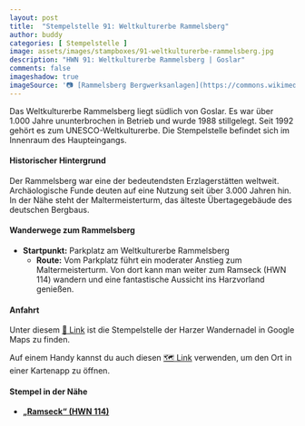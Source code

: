 ```yaml
---
layout: post
title:  "Stempelstelle 91: Weltkulturerbe Rammelsberg"
author: buddy
categories: [ Stempelstelle ]
image: assets/images/stampboxes/91-weltkulturerbe-rammelsberg.jpg
description: "HWN 91: Weltkulturerbe Rammelsberg | Goslar"
comments: false
imageshadow: true
imageSource: '📷 [Rammelsberg Bergwerksanlagen](https://commons.wikimedia.org/wiki/File:Rammelsberg_Bergwerksanlagen.jpg) von <a href="//commons.wikimedia.org/wiki/User:AxelHH" title="User:AxelHH">Axel Hindemith</a> unter Lizenz [CC BY 3.0](https://creativecommons.org/licenses/by/3.0)'
---
```


Das Weltkulturerbe Rammelsberg liegt südlich von Goslar. Es war über 1.000 Jahre ununterbrochen in Betrieb und wurde 1988 stillgelegt. Seit 1992 gehört es zum UNESCO-Weltkulturerbe. Die Stempelstelle befindet sich im Innenraum des Haupteingangs.

#### Historischer Hintergrund

Der Rammelsberg war eine der bedeutendsten Erzlagerstätten weltweit. Archäologische Funde deuten auf eine Nutzung seit über 3.000 Jahren hin. In der Nähe steht der Maltermeisterturm, das älteste Übertagegebäude des deutschen Bergbaus.

#### Wanderwege zum Rammelsberg

- **Startpunkt:** Parkplatz am Weltkulturerbe Rammelsberg
  - **Route:** Vom Parkplatz führt ein moderater Anstieg zum Maltermeisterturm. Von dort kann man weiter zum Ramseck (HWN 114) wandern und eine fantastische Aussicht ins Harzvorland genießen.

#### Anfahrt

Unter diesem [📍 Link](https://www.google.com/maps/dir/?api=1&origin=&destination=51.89008%2C%2010.41905) ist die Stempelstelle der Harzer Wandernadel in Google Maps zu finden.

<div class="android-only">
  Auf einem Handy kannst du auch diesen 
  <a href="geo:51.89008,10.41905">🗺️ Link</a> 
  verwenden, um den Ort in einer Kartenapp zu öffnen.
  <p></p>
</div>

#### Stempel in der Nähe

- [**„Ramseck“ (HWN 114)**](/stempelstelle-114-ramseck)
